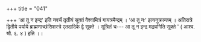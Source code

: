 +++
title = "041"

+++
‘आ तू न इन्द्र' इति नवर्चं तृतीयं सूक्तं वैश्वामित्रं गायत्रमैन्द्रम् । ‘आ तू नः' इत्यनुक्रान्तम् । अतिरात्रे द्वितीये पर्याये ब्राह्मणाच्छंसिशस्त्रे एतदादिके द्वे सूक्ते । सूत्रितं च--- आ तू न इन्द्र मद्र्यगिति सूक्ते ' ( आश्व. श्रौ. ६. ४ ) इति ।।